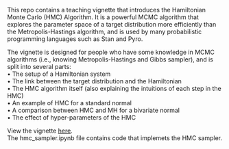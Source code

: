 This repo contains a teaching vignette that introduces the Hamiltonian Monte Carlo (HMC) Algorithm. It is a powerful MCMC algorithm that explores the parameter space of a target distribution more efficiently than the Metropolis-Hastings algorithm, and is used by many probabilistic programming languages such as Stan and Pyro. <br/>

The vignette is designed for people who have some knowledge in MCMC algorithms (i.e., knowing Metropolis-Hastings and Gibbs sampler), and is split into several parts: <br/>
• The setup of a Hamiltonian system <br/>
• The link between the target distribution and the Hamiltonian <br/>
• The HMC algorithm itself (also explaining the intuitions of each step in the HMC) <br/>
• An example of HMC for a standard normal <br/>
• A comparison between HMC and MH for a bivariate normal <br/>
• The effect of hyper-parameters of the HMC <br/>

View the vignette [here](https://nbviewer.jupyter.org/github/bynchang/HMC-Tutorial/blob/master/hmc_tutorial.html). <br/>
The hmc_sampler.ipynb file contains code that implemets the HMC sampler. <br/>
